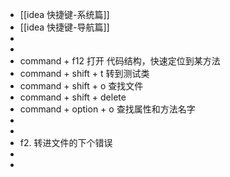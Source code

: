 - [[idea 快捷键-系统篇]]
- [[idea 快捷键-导航篇]]
-
-
- command + f12           打开 代码结构，快速定位到某方法
- command + shift + t   转到测试类
- command + shift + o   查找文件
- command + shift + delete
- command + option + o  查找属性和方法名字
-
-
- f2.                                     转进文件的下个错误
-
-